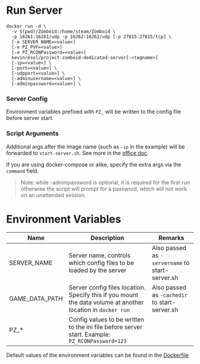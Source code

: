 # Run Server

```
docker run -d \
  -v $(pwd)/Zomboid:/home/steam/Zomboid \
  -p 16261:16261/udp -p 16262:16262/udp [-p 27015:27015/tcp] \
  [-e SERVER_NAME=<value>]
  [-e PZ_PVP=<value>]
  [-e PZ_RCONPassword=<value>]
  kevinresol/project-zomboid-dedicated-server[:<tagname>]
  [-ip=<value>] \
  [-port=<value>] \
  [-udpport=<value>] \
  [-adminusername=<value>] \
  [-adminpassword=<value>] \
```

### Server Config

Environment variables prefixed with `PZ_` will be written to the config file before server start.

### Script Arguments

Additional args after the image name (such as `-ip` in the example) will be forwarded to `start-server.sh`. See more in the [office doc](https://pzwiki.net/wiki/Startup_parameters).

If you are using docker-compose or alike, specify the extra args via the `command` field.

> Note: while -adminpassword is optional, it is required for the first run otherwise the script will prompt for a password, which will not work on an unattended session.

# Environment Variables

| Name           | Description                                                                                                 | Remarks                                         |
| -------------- | ----------------------------------------------------------------------------------------------------------- | ----------------------------------------------- |
| SERVER_NAME    | Server name, controls which config files to be loaded by the server                                         | Also passed as `-servername` to start-server.sh |
| GAME_DATA_PATH | Server config files location. Specify this if you mount the data volume at another location in `docker run` | Also passed as `-cachedir` to start-server.sh   |
| PZ\_\*         | Config values to be written to the ini file before server start. Example: `PZ_RCONPassword=123`             |

Default values of the environment variables can be found in the [Dockerfile](Dockerfile)
